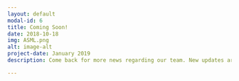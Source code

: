 ```yaml
---
layout: default
modal-id: 6
title: Coming Soon!
date: 2018-10-18
img: ASML.png
alt: image-alt
project-date: January 2019
description: Come back for more news regarding our team. New updates are coming soon. Check out our Twitter and Facebook accounts for more about us.

---
```

